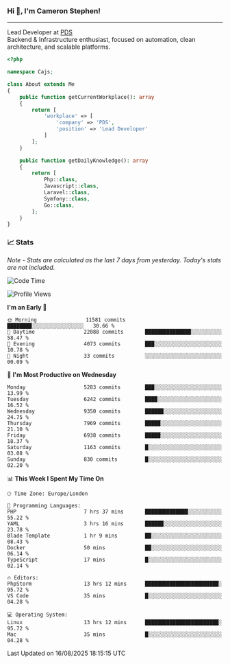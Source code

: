 ### Hi 👋, I'm Cameron Stephen!

---

Lead Developer at [PDS](https://prindatasolutions.co.uk)  
Backend & Infrastructure enthusiast, focused on automation, clean architecture, and scalable platforms.


```php
<?php

namespace Cajs;

class About extends Me
{
    public function getCurrentWorkplace(): array
    {
        return [
            'workplace' => [
                'company' => 'PDS',
                'position' => 'Lead Developer'
            ]
        ];
    }

    public function getDailyKnowledge(): array
    {
        return [
            Php::class,
            Javascript::class,
            Laravel::class,
            Symfony::class,
            Go::class,
        ];
    }
}
```

### 📈 Stats
<p><em>Note - Stats are calculated as the last 7 days from yesterday. Today's stats are not included.</em></p>


<!--START_SECTION:waka-->
![Code Time](http://img.shields.io/badge/Code%20Time-4%2C646%20hrs%2013%20mins-blue)

![Profile Views](http://img.shields.io/badge/Profile%20Views-0-blue)

**I'm an Early 🐤** 

```text
🌞 Morning                11581 commits       ████████░░░░░░░░░░░░░░░░░   30.66 % 
🌆 Daytime                22088 commits       ███████████████░░░░░░░░░░   58.47 % 
🌃 Evening                4073 commits        ███░░░░░░░░░░░░░░░░░░░░░░   10.78 % 
🌙 Night                  33 commits          ░░░░░░░░░░░░░░░░░░░░░░░░░   00.09 % 
```
📅 **I'm Most Productive on Wednesday** 

```text
Monday                   5283 commits        ███░░░░░░░░░░░░░░░░░░░░░░   13.99 % 
Tuesday                  6242 commits        ████░░░░░░░░░░░░░░░░░░░░░   16.52 % 
Wednesday                9350 commits        ██████░░░░░░░░░░░░░░░░░░░   24.75 % 
Thursday                 7969 commits        █████░░░░░░░░░░░░░░░░░░░░   21.10 % 
Friday                   6938 commits        █████░░░░░░░░░░░░░░░░░░░░   18.37 % 
Saturday                 1163 commits        █░░░░░░░░░░░░░░░░░░░░░░░░   03.08 % 
Sunday                   830 commits         █░░░░░░░░░░░░░░░░░░░░░░░░   02.20 % 
```


📊 **This Week I Spent My Time On** 

```text
🕑︎ Time Zone: Europe/London

💬 Programming Languages: 
PHP                      7 hrs 37 mins       ██████████████░░░░░░░░░░░   55.22 % 
YAML                     3 hrs 16 mins       ██████░░░░░░░░░░░░░░░░░░░   23.78 % 
Blade Template           1 hr 9 mins         ██░░░░░░░░░░░░░░░░░░░░░░░   08.43 % 
Docker                   50 mins             ██░░░░░░░░░░░░░░░░░░░░░░░   06.14 % 
TypeScript               17 mins             █░░░░░░░░░░░░░░░░░░░░░░░░   02.14 % 

🔥 Editors: 
PhpStorm                 13 hrs 12 mins      ████████████████████████░   95.72 % 
VS Code                  35 mins             █░░░░░░░░░░░░░░░░░░░░░░░░   04.28 % 

💻 Operating System: 
Linux                    13 hrs 12 mins      ████████████████████████░   95.72 % 
Mac                      35 mins             █░░░░░░░░░░░░░░░░░░░░░░░░   04.28 % 
```


 Last Updated on 16/08/2025 18:15:15 UTC
<!--END_SECTION:waka-->
